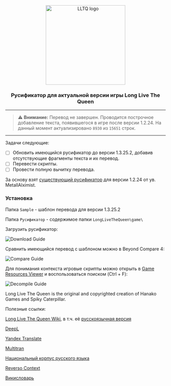  <div align="center"><img src="https://i.imgur.com/1xn67Pn.png" width="250" alt="LLTQ logo">
 
### Русификатор для актуальной версии игры Long Live The Queen

---
 
 </div>

> :warning: **Внимание:** Перевод не завершен. Проводится построчное добавление текста, появившегося в игре после версии 1.2.24. На данный момент актуализировано `8930` из `15651` строк.

---

Задачи следующие:
- [ ] Обновить имеющийся русификатор до версии 1.3.25.2, добавив отсутствующие фрагменты текста и их перевод.
- [ ] Перевести скрипты.
- [ ] Провести полную вычитку перевода.

За основу взят [существующий русификатор](https://forum.zoneofgames.ru/topic/30271-long-live-the-queen) для версии 1.2.24 от ув. MetallAlximist.

### Установка

Папка `Sample` - шаблон перевода для версии 1.3.25.2

Папка `Русификатор` - содержимое папки `LongLiveTheQueen\game\`

Загрузить русификатор:

![Download Guide](https://i.imgur.com/2PbXUSI.png)

Сравнить имеющийся перевод с шаблоном можно в Beyond Compare 4:

![Compare Guide](https://i.imgur.com/wTY5Qzp.png)

Для понимания контекста игровые скрипты можно открыть в [Game Resources Viewer](https://gameresourcesviewer.ru) и воспользоваться поиском (Ctrl + F):

![Decompile Guide](https://i.imgur.com/URbJcFh.png)

Long Live The Queen is the original and copyrighted creation of Hanako Games and Spiky Caterpillar.

Полезные ссылки:

[Long Live The Queen Wiki](https://longlivethequeen.fandom.com), в т.ч. её [русскоязычная версия](https://longlivethequeen.fandom.com/ru)

[DeepL](https://www.deepl.com)

[Yandex Translate](https://translate.yandex.ru)

[Multitran](https://www.multitran.com)

[Национальный корпус русского языка](https://ruscorpora.ru)

[Reverso Context](https://context.reverso.net)

[Викисловарь](https://ru.wiktionary.org)
